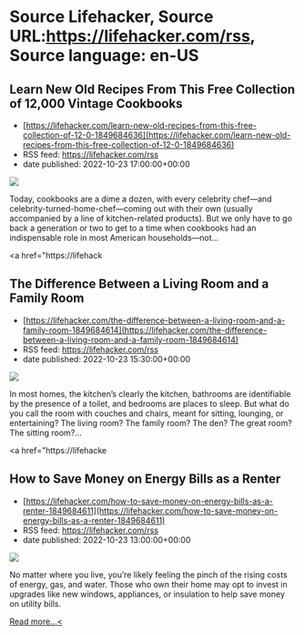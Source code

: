 # Source Lifehacker, Source URL:https://lifehacker.com/rss, Source language: en-US

## Learn New Old Recipes From This Free Collection of 12,000 Vintage Cookbooks
 - [https://lifehacker.com/learn-new-old-recipes-from-this-free-collection-of-12-0-1849684636](https://lifehacker.com/learn-new-old-recipes-from-this-free-collection-of-12-0-1849684636)
 - RSS feed: https://lifehacker.com/rss
 - date published: 2022-10-23 17:00:00+00:00

<img src="https://i.kinja-img.com/gawker-media/image/upload/s--SkZ_UbTV--/c_fit,fl_progressive,q_80,w_636/540dea093f2e7b6b5cc9b214453ab56b.jpg" /><p>Today, cookbooks are a dime a dozen, with every celebrity chef—and celebrity-turned-home-chef—coming out with their own (usually accompanied by a line of kitchen-related products). But we only have to go back a generation or two to get to a time when cookbooks had an indispensable role in most American households—not…</p><p><a href="https://lifehack

## The Difference Between a Living Room and a Family Room
 - [https://lifehacker.com/the-difference-between-a-living-room-and-a-family-room-1849684614](https://lifehacker.com/the-difference-between-a-living-room-and-a-family-room-1849684614)
 - RSS feed: https://lifehacker.com/rss
 - date published: 2022-10-23 15:30:00+00:00

<img src="https://i.kinja-img.com/gawker-media/image/upload/s--IhT-gY04--/c_fit,fl_progressive,q_80,w_636/0dd189569edca1e2cf68f8036e9199c1.jpg" /><p>In most homes, the kitchen’s clearly the kitchen, bathrooms are identifiable by the presence of a toilet, and bedrooms are places to sleep. But what do you call the room with couches and chairs, meant for sitting, lounging, or entertaining? The living room? The family room? The den? The great room? The sitting room?…</p><p><a href="https://lifehacke

## How to Save Money on Energy Bills as a Renter
 - [https://lifehacker.com/how-to-save-money-on-energy-bills-as-a-renter-1849684611](https://lifehacker.com/how-to-save-money-on-energy-bills-as-a-renter-1849684611)
 - RSS feed: https://lifehacker.com/rss
 - date published: 2022-10-23 13:00:00+00:00

<img src="https://i.kinja-img.com/gawker-media/image/upload/s--b2fk44zR--/c_fit,fl_progressive,q_80,w_636/28811150fd1056e2ec095e60d0813b84.jpg" /><p>No matter where you live, you’re likely feeling the pinch of the rising costs of energy, gas, and water. Those who own their home may opt to invest in upgrades like new windows, appliances, or insulation to help save money on utility bills. </p><p><a href="https://lifehacker.com/how-to-save-money-on-energy-bills-as-a-renter-1849684611">Read more...<
